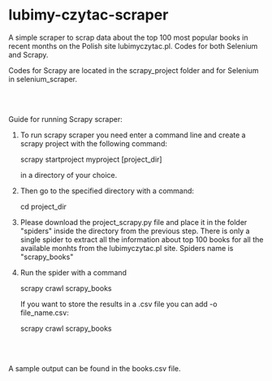 # lubimy-czytac-scraper
A simple scraper to scrap data about the top 100 most popular books in recent months on the Polish site lubimyczytac.pl. Codes for both Selenium and Scrapy. 

Codes for Scrapy are located in the scrapy_project folder and for Selenium in selenium_scraper.

<br/><br/>

Guide for running Scrapy scraper:

1. To run scrapy scraper you need enter a command line and create a scrapy project with the following command:  

   scrapy startproject myproject [project_dir]   

   in a directory of your choice.  

2. Then go to the specified directory with a command:  

   cd project_dir  

3. Please download the project_scrapy.py file and place it in the folder "spiders" inside the directory from the previous step. There is only a single spider to extract all the information about top 100 books for all the available monhts from the lubimyczytac.pl site. Spiders name is "scrapy_books" 

4. Run the spider with a command   

   scrapy crawl scrapy_books   

   If you want to store the results in a .csv file you can add -o file_name.csv:   

   scrapy crawl scrapy_books   

<br/><br/>

A sample output can be found in the books.csv file.
